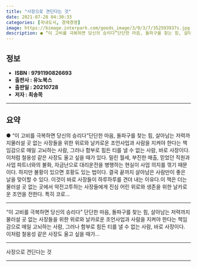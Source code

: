 ```yaml
---
title: "사장으로 견딘다는 것"
date: 2021-07-28 04:30:33
categories: [국내도서, 경제경영]
image: https://bimage.interpark.com/goods_image/3/9/3/7/352593937s.jpg
description: ● “이 고비를 극복하면 당신의 승리다”단단한 마음, 돌파구를 찾는 힘, 살아남는 저력까지물러설 곳 없는 사장들을 위한 위로와 날카로운 조언사업과 사람을 지켜야 한다는 책임감으로 매일 고뇌하는 사람, 그러나 함부로 힘든 티를 낼 수 없는 사람, 바로 사장이다. 이처럼 철옹성 같은 사장
---
```


## **정보**

- **ISBN : 9791190826693**
- **출판사 : 유노북스**
- **출판일 : 20210728**
- **저자 : 최송목**

------



## **요약**

●  “이 고비를 극복하면 당신의 승리다”단단한 마음, 돌파구를 찾는 힘, 살아남는 저력까지물러설 곳 없는 사장들을 위한 위로와 날카로운 조언사업과 사람을 지켜야 한다는 책임감으로 매일 고뇌하는 사람, 그러나 함부로 힘든 티를 낼 수 없는 사람, 바로 사장이다. 이처럼 철옹성 같은 사장도 울고 싶을 때가 있다. 밀린 월세, 부진한 매출, 믿었던 직원과 사업 파트너와의 불화, 자금난으로 대리운전을 병행하는 현실이 사업 의지를 꺾기 때문이다. 하지만 불황이 있으면 호황도 있는 법이다. 결국 끝까지 살아남은 사람만이 좋은 날을 맞이할 수 있다. 이것이 바로 사장들이 하루하루를 견뎌 내는 이유다.이 책은 더는 물러설 곳 없는 곳에서 악전고투하는 사장들에게 진심 어린 위로와 생존을 위한 날카로운 조언을 전한다. 특히 코로...

------

“이 고비를 극복하면 당신의 승리다”
단단한 마음, 돌파구를 찾는 힘, 살아남는 저력까지
물러설 곳 없는 사장들을 위한 위로와 날카로운 조언사업과 사람을 지켜야 한다는 책임감으로 매일 고뇌하는 사람, 그러나 함부로 힘든 티를 낼 수 없는 사람, 바로 사장이다. 이처럼 철옹성 같은 사장도 울고 싶을 때가... 

------


사장으로 견딘다는 것 

------


